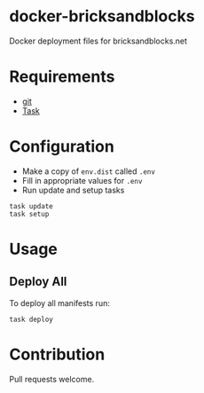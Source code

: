 # docker-bricksandblocks

Docker deployment files for bricksandblocks.net

# Requirements

* [git](http://git-scm.com)
* [Task](https://taskfile.dev)

# Configuration

* Make a copy of `env.dist` called `.env`
* Fill in appropriate values for `.env`
* Run update and setup tasks

```
task update
task setup
```

# Usage

## Deploy All

To deploy all manifests run:

```
task deploy
```

# Contribution

Pull requests welcome.
